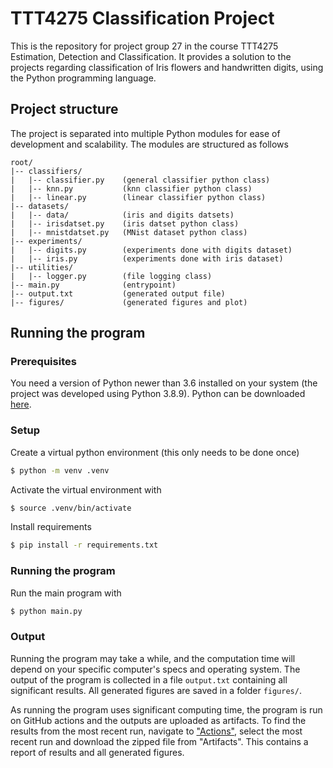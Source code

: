 # TTT4275 Classification Project

This is the repository for project group 27 in the course TTT4275 Estimation, 
Detection and Classification.
It provides a solution to the projects regarding classification of Iris flowers 
and handwritten digits, using the Python programming language.

## Project structure

The project is separated into multiple Python modules for ease of development
and scalability.
The modules are structured as follows
```
root/
|-- classifiers/
|   |-- classifier.py    (general classifier python class)
|   |-- knn.py           (knn classifier python class)
|   |-- linear.py        (linear classifier python class)
|-- datasets/
|   |-- data/            (iris and digits datsets)
|   |-- irisdatset.py    (iris datset python class)
|   |-- mnistdatset.py   (MNist dataset python class)
|-- experiments/
|   |-- digits.py        (experiments done with digits dataset)
|   |-- iris.py          (experiments done with iris dataset)
|-- utilities/
|   |-- logger.py        (file logging class)
|-- main.py              (entrypoint)
|-- output.txt           (generated output file)
|-- figures/             (generated figures and plot)
```

## Running the program

### Prerequisites

You need a version of Python newer than 3.6 installed on your system 
(the project was developed using Python 3.8.9). 
Python can be downloaded [here](https://www.python.org/downloads/).

### Setup

Create a virtual python environment (this only needs to be done once)
```bash
$ python -m venv .venv
```

Activate the virtual environment with
```bash
$ source .venv/bin/activate
```

Install requirements
```bash
$ pip install -r requirements.txt
```

### Running the program

Run the main program with
```bash
$ python main.py
```

### Output

Running the program may take a while, and the computation time will depend on 
your specific computer's specs and operating system.
The output of the program is collected in a file `output.txt` containing
all significant results.
All generated figures are saved in a folder `figures/`.

As running the program uses significant computing time, the program is run on
GitHub actions and the outputs are uploaded as artifacts. To find the results
from the most recent run, navigate to ["Actions"](https://github.com/finnferdinand/TTT4275-group27/actions),
select the most recent run and download the zipped file from "Artifacts".
This contains a report of results and all generated figures.
